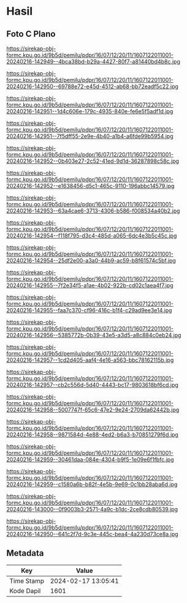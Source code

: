 # Hasil

## Foto C Plano

https://sirekap-obj-formc.kpu.go.id/9b5d/pemilu/pdpr/16/07/12/20/11/1607122011001-20240216-142949--4bca38bd-b29a-4427-80f7-a81440bd4b8c.jpg

https://sirekap-obj-formc.kpu.go.id/9b5d/pemilu/pdpr/16/07/12/20/11/1607122011001-20240216-142950--69788e72-e45d-4512-ab68-bb72eadf5c22.jpg

https://sirekap-obj-formc.kpu.go.id/9b5d/pemilu/pdpr/16/07/12/20/11/1607122011001-20240216-142951--1d4c606e-179c-4935-840e-fe6e5f5adf1d.jpg

https://sirekap-obj-formc.kpu.go.id/9b5d/pemilu/pdpr/16/07/12/20/11/1607122011001-20240216-142951--7f5dff55-2e9e-4b40-a1b4-a6fde99b5954.jpg

https://sirekap-obj-formc.kpu.go.id/9b5d/pemilu/pdpr/16/07/12/20/11/1607122011001-20240216-142952--0b403e27-2c52-41ed-9d1d-36287898c58c.jpg

https://sirekap-obj-formc.kpu.go.id/9b5d/pemilu/pdpr/16/07/12/20/11/1607122011001-20240216-142952--e1638456-d5c1-465c-9110-196abbc14579.jpg

https://sirekap-obj-formc.kpu.go.id/9b5d/pemilu/pdpr/16/07/12/20/11/1607122011001-20240216-142953--63a4cae6-3713-4306-b586-f008534a40b2.jpg

https://sirekap-obj-formc.kpu.go.id/9b5d/pemilu/pdpr/16/07/12/20/11/1607122011001-20240216-142954--f118f795-d3c4-485d-a065-6dc4e3b5c45c.jpg

https://sirekap-obj-formc.kpu.go.id/9b5d/pemilu/pdpr/16/07/12/20/11/1607122011001-20240216-142954--25df2e00-a3a0-44b9-ac59-b8f61574c5bf.jpg

https://sirekap-obj-formc.kpu.go.id/9b5d/pemilu/pdpr/16/07/12/20/11/1607122011001-20240216-142955--7f2e34f5-a1ae-4b02-922b-cd02c1aea4f7.jpg

https://sirekap-obj-formc.kpu.go.id/9b5d/pemilu/pdpr/16/07/12/20/11/1607122011001-20240216-142955--faa7c370-cf96-416c-b1f4-c29ad9ee3e14.jpg

https://sirekap-obj-formc.kpu.go.id/9b5d/pemilu/pdpr/16/07/12/20/11/1607122011001-20240216-142956--5385772b-0b39-43e5-a3d5-a8c884c0eb24.jpg

https://sirekap-obj-formc.kpu.go.id/9b5d/pemilu/pdpr/16/07/12/20/11/1607122011001-20240216-142957--1cd2d405-aaf4-4e16-a563-bbc78162115b.jpg

https://sirekap-obj-formc.kpu.go.id/9b5d/pemilu/pdpr/16/07/12/20/11/1607122011001-20240216-142957--cb2c556d-5d40-4443-bc17-9803618bf6cd.jpg

https://sirekap-obj-formc.kpu.go.id/9b5d/pemilu/pdpr/16/07/12/20/11/1607122011001-20240216-142958--5007747f-65c6-47e2-9e24-2709da62442b.jpg

https://sirekap-obj-formc.kpu.go.id/9b5d/pemilu/pdpr/16/07/12/20/11/1607122011001-20240216-142958--9871584d-4e88-4ed2-b6a3-b70851279f6d.jpg

https://sirekap-obj-formc.kpu.go.id/9b5d/pemilu/pdpr/16/07/12/20/11/1607122011001-20240216-142959--30461daa-084e-4304-b9f5-1e09e6f1fbfc.jpg

https://sirekap-obj-formc.kpu.go.id/9b5d/pemilu/pdpr/16/07/12/20/11/1607122011001-20240216-142959--c1580a6b-b82f-4e5b-9e69-0c1bb28aba6d.jpg

https://sirekap-obj-formc.kpu.go.id/9b5d/pemilu/pdpr/16/07/12/20/11/1607122011001-20240216-143000--0f9003b3-2571-4a9c-b1dc-2ce8cdb80539.jpg

https://sirekap-obj-formc.kpu.go.id/9b5d/pemilu/pdpr/16/07/12/20/11/1607122011001-20240216-142950--641c2f7d-9c3e-445c-bea4-4a230d73ce8a.jpg


## Metadata

| Key        | Value               |
| ---------- | ------------------- |
| Time Stamp | 2024-02-17 13:05:41 |
| Kode Dapil | 1601                |



